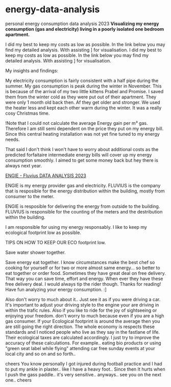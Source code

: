 # energy-data-analysis
personal energy consumption data analysis 2023
**Visualizing my energy consumption (gas and electricity) living in a poorly isolated one bedroom apartment.**

I did my best to keep my costs as low as possible. In the link below you may find my detailed analysis. With assisting ] for visualisation.
I did my best to keep my costs as low as possible. In the link below you may find my detailed analysis. With assisting ] for visualisation.

My insights and findings:

My electricity consumption is fairly consistent with a half pipe during the summer.
My gas consumption is peak during the winter in November. This is because of the arrival of my two little kittens Prabel and Promise.
I saved them from the winter cold as they were put out of their apartment. They were only 1 month old back then.
Af they get older and stronger. We used the heater less and kept each other warm during the winter. It was a really cosy Christmas time.

!Note that I could not calculate the average Energy gain per m³ gas. Therefore I am still semi dependent on the price they put on my energy bill.
Since this central heating installation was not yet fine tuned to my energy needs.

That said I don't think I won't have to worry about additional costs as the predicted forfaitaire intermediate energy bills will cover up my energy consumption smoothly. I aimed to get some money back but hey there is always next year. 


[ENGIE - Fluvius DATA ANALYSIS 2023](https://docs.google.com/spreadsheets/d/1pbG632t34n9r6gKwSt0QY27bi_hKJYLDwMLuGkyM2tU/edit#gid=994224908)

ENGIE is my energy provider gas and electricity.
FLUVIUS is the company that is resposible for the energy distribution within the building, mostly from consumer to the meter.

ENGIE is resposible for delivering the energy from outside to the building. 
FLUVIUS is responsible for the counting of the meters and the destribution within the building.

I am responsible for using my energy responsably. I like to keep my ecological footprint low as possible.

TIPS ON HOW TO KEEP OUR ECO footprint low.

Save water shower together. 

Save energy eat together. 
I know circumstances make the best chef so cooking for yourself or for two or more almost same energy...
so better to eat together or
order food. Sometimes they have great deal on free delivery. That way you can save time, effort and energy.
When ever they have these free delivery deal. I would always tip the rider though. Thanks for reading!
Have fun analyzing your energy consumption. :]

Also don't worry to much about it.. Just see it as if you were driving a car. It's important to adjust your driving style to the engine your are driving in within the trafic rules.
Also if you like to ride for the joy of sightseeing or enjoying your freedom. don't worry to much because even if you are a high gas consumer. If your Ecological footprint is around the average then you are still going the right direction.
The whole economy is respects these standards and I noticed people who live as they say in the fastlane of life. Their ecological taxes are calculated accordingly.
I just try to improve the accuracy of these calculations. For example.. eating bio products or using "green seat label while flying" attending car free sunday events at your local city and so on and so forth..

cheers
You know personally I got injured during football practice and I had to put my ankle in plaster.. like I have a heavy foot..
Since then It hurts when I push the gass paddle.. it's very sensitive.. anyways.. see you on the next one.. cheers


